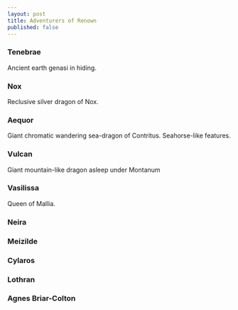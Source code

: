 ```yaml
---
layout: post
title: Adventurers of Renown
published: false
---
```


### Tenebrae

Ancient earth genasi in hiding.

### Nox

Reclusive silver dragon of Nox.

### Aequor

Giant chromatic wandering sea-dragon of Contritus. Seahorse-like features.

### Vulcan

Giant mountain-like dragon asleep under Montanum

### Vasilissa

Queen of Mallia.

### Neira

### Meizilde

### Cylaros

### Lothran

### Agnes Briar-Colton
